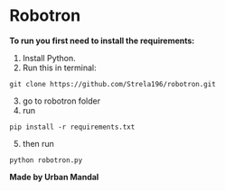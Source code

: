 # Robotron
**To run you first need to install the requirements:**

1. Install Python.
2. Run this in terminal:
```
git clone https://github.com/Strela196/robotron.git
```
3. go to robotron folder
4. run 
```
pip install -r requirements.txt
```
5. then run 
```
python robotron.py
```

**Made by Urban Mandal**